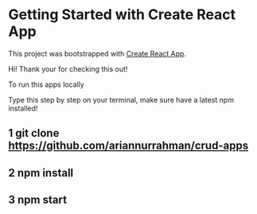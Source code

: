 # Getting Started with Create React App

This project was bootstrapped with [Create React App](https://github.com/facebook/create-react-app).

Hi!
Thank your for checking this out!

To run this apps locally

Type this step by step on your terminal, make sure have a latest npm installed!

## 1 git clone https://github.com/ariannurrahman/crud-apps

## 2 npm install

## 3 npm start
